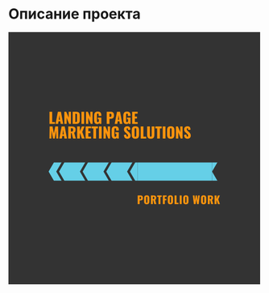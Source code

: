 # Описание проекта
[![Header](https://github.com/Kady2020/marketing-solutions/blob/main/src/img/page-link.png)](https://kady2020.github.io/marketing-solutions/dist/index.html)
